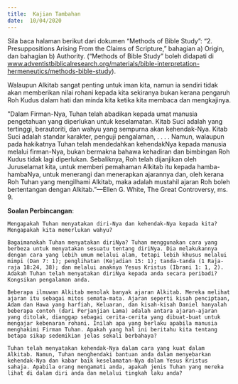 ```yaml
---
title:  Kajian Tambahan
date:  10/04/2020
---
```


Sila baca halaman berikut dari dokumen “Methods of Bible Study”: “2. Presuppositions Arising From the Claims of Scripture,” bahagian a) Origin, dan bahagian b) Authority. (“Methods of Bible Study” boleh didapati di  www.adventistbiblicalresearch.org/materials/bible-interpretation-hermeneutics/methods-bible-study).

Walaupun Alkitab sangat penting untuk iman kita, namun ia sendiri tidak akan memberikan nilai rohani kepada kita sekiranya bukan kerana pengaruh Roh Kudus dalam hati dan minda kita ketika kita membaca dan mengkajinya.

"Dalam Firman-Nya, Tuhan telah abadikan kepada umat manusia  pengetahuan yang diperlukan untuk keselamatan. Kitab Suci adalah yang tertinggi, berautoriti, dan wahyu yang  sempurna akan kehendak-Nya. Kitab Suci adalah standar karakter, penguji pengalaman, . . . . Namun, walaupun pada hakikatnya Tuhan telah mendedahkan kehendakNya kepada manusia melalui firman-Nya, bukan bermakna bahawa kehadiran dan bimbingan Roh Kudus  tidak lagi diperlukan. Sebaliknya, Roh telah dijanjikan oleh Juruselamat kita, untuk memberi pemahaman  Alkitab itu kepada hamba-hambaNya, untuk menerangi dan menerapkan ajarannya dan, oleh kerana Roh Tuhan yang mengilhami Alkitab, maka adalah mustahil ajaran Roh boleh bertentangan dengan Alkitab.”—Ellen G. White, The Great Controversy, ms. 9.

**Soalan Perbincangan**:

`Mengapakah Tuhan menyatakan diri-Nya dan kehendak-Nya kepada kita? Mengapakah kita memerlukan wahyu?`

`Bagaimanakah Tuhan menyatakan diriNya? Tuhan menggunakan cara yang berbeza untuk menyatakan sesuatu tentang diriNya. Dia melakukannya dengan cara yang lebih umum melalui alam, tetapi lebih khusus melalui mimpi (Dan 7: 1); penglihatan (Kejadian 15: 1); tanda-tanda (1 Raja-raja 18:24, 38); dan melalui anaknya Yesus Kristus (Ibrani 1: 1, 2). Adakah Tuhan telah menyatakan diriNya kepada anda secara peribadi? Kongsikan pengalaman anda.`

`Beberapa ilmuwan Alkitab menolak banyak ajaran Alkitab. Mereka melihat ajaran itu sebagai mitos semata-mata. Ajaran seperti kisah penciptaan, Adam dan Hawa yang harfiah, Keluaran, dan kisah-kisah Daniel hanyalah beberapa contoh (dari Perjanjian Lama) adalah antara ajaran-ajaran yang ditolak, dianggap sebagai cerita-cerita yang dibuat-buat untuk mengajar kebenaran rohani. Inilah apa yang berlaku apabila manusia menghakimi Firman Tuhan. Apakah yang hal ini beritahu kita tentang betapa sikap sedemikian jelas sekali berbahaya?`

`Tuhan telah menyatakan kehendak-Nya dalam cara yang kuat dalam Alkitab. Namun, Tuhan menghendaki bantuan anda dalam menyebarkan kehendak-Nya dan kabar baik keselamatan-Nya dalam Yesus Kristus sahaja. Apabila orang mengamati anda, apakah jenis Tuhan yang mereka lihat di dalam diri anda dan melalui tingkah laku anda?`